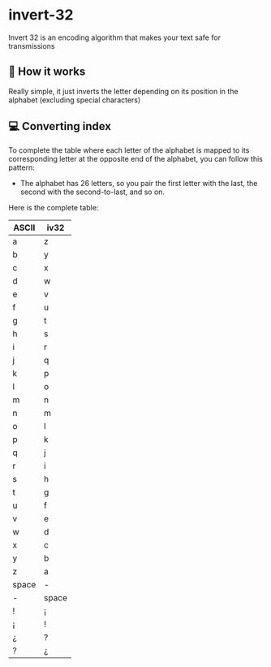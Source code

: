 # invert-32
Invert 32 is an encoding algorithm that makes your text safe for transmissions

## 💽 How it works
Really simple, it just inverts the letter depending on its position in the alphabet (excluding special characters)

## 💻 Converting index

To complete the table where each letter of the alphabet is mapped to its corresponding letter at the opposite end of the alphabet, you can follow this pattern:

- The alphabet has 26 letters, so you pair the first letter with the last, the second with the second-to-last, and so on.

Here is the complete table:

| ASCII | iv32 |
|-------|-------|
| a     | z     |
| b     | y     |
| c     | x     |
| d     | w     |
| e     | v     |
| f     | u     |
| g     | t     |
| h     | s     |
| i     | r     |
| j     | q     |
| k     | p     |
| l     | o     |
| m     | n     |
| n     | m     |
| o     | l     |
| p     | k     |
| q     | j     |
| r     | i     |
| s     | h     |
| t     | g     |
| u     | f     |
| v     | e     |
| w     | d     |
| x     | c     |
| y     | b     |
| z     | a     |
| space     | -     |
| -     | space     |
| !     | ¡     |
| ¡    | !     |
| ¿     | ?     |
| ?     | ¿     |
